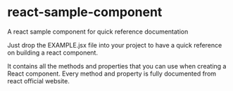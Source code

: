 # react-sample-component
A react sample component for quick reference documentation

Just drop the EXAMPLE.jsx file into your project to have a quick reference on building a react component. 

It contains all the methods and properties that you can use when creating a React component. Every method and property is fully documented from react official website.
